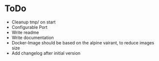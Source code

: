 ToDo
====

* Cleanup tmp/ on start
* Configurable Port
* Write readme
* Write documentation
* Docker-Image should be based on the alpine vairant, to reduce images size
* Add changelog after initial version
